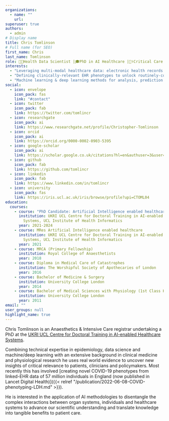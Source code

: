 ```yaml
---
organizations:
  - name: ""
    url:
superuser: true
authors:
  - admin
# Display name
title: Chris Tomlinson
# Full name (for SEO)
first_name: Chris
last_name: Tomlinson
role: 👨‍💻Health Data Scientist |🎓PhD in AI Healthcare |👨‍⚕️Critical Care Doctor
interests:
  - "Leveraging multi-modal healthcare data: electronic health records (EHR), population data, physiological variables, biomarkers, wearables, pan-omics"
  - "Defining clinically-relevant EHR phenotypes to unlock routinely-collected healthcare data for research benefit"
  - "Machine learning & deep learning methods for analysis, prediction and clustering of high-dimensional healthcare data"
social:
  - icon: envelope
    icon_pack: fas
    link: "#contact"
  - icon: twitter
    icon_pack: fab
    link: https://twitter.com/tomlincr
  - icon: researchgate
    icon_pack: ai
    link: https://www.researchgate.net/profile/Christopher-Tomlinson
  - icon: orcid
    icon_pack: ai
    link: https://orcid.org/0000-0002-0903-5395
  - icon: google-scholar
    icon_pack: ai
    link: https://scholar.google.co.uk/citations?hl=en&authuser=3&user=NcKe1aEAAAAJ
  - icon: github
    icon_pack: fab
    link: https://github.com/tomlincr
  - icon: linkedin
    icon_pack: fab
    link: https://www.linkedin.com/in/tomlincr
  - icon: university
    icon_pack: fas
    link: https://iris.ucl.ac.uk/iris/browse/profile?upi=CTOML04
education:
  courses:
    - course: "PhD Candidate: Artificial Intelligence enabled healthcare"
      institution: UKRI UCL Centre for Doctoral Training in AI-enabled Healthcare
        Systems, UCL Institute of Health Informatics
      year: 2021-2024
    - course: MRes Artificial Intelligence enabled healthcare
      institution: UKRI UCL Centre for Doctoral Training in AI-enabled Healthcare
        Systems, UCL Institute of Health Informatics
      year: 2021
    - course: MRCA (Primary Fellowship)
      institution: Royal College of Anaesthetists
      year: 2018
    - course: Diploma in Medical Care of Catastrophes
      institution: The Worshipful Society of Apothecaries of London
      year: 2016
    - course: Bachelor of Medicine & Surgery
      institution: University College London
      year: 2014
    - course: Bachelor of Medical Sciences with Physiology (1st Class Hons)
      institution: University College London
      year: 2011
email: ""
user_groups: null
highlight_name: true
---
```


Chris Tomlinson is an Anaesthetics & Intensive Care registrar undertaking a PhD at the [UKRI UCL Centre for Doctoral Training in AI-enabled Healthcare Systems](https://www.ucl.ac.uk/aihealth-cdt/).

Combining technical expertise in epidemiology, data science and machine/deep learning with an extensive background in clinical medicine and physiological research he uses real world evidence to uncover new insights of critical relevance to patients, clinicians and policymakers. Most recently this has involved [creating novel COVID-19 phenotypes from linked-EHR data of 57 million individuals in England (now published in Lancet Digital Health)]({{< relref "/publication/2022-06-08-COVID-phenotyping-LDH.md" >}}).

He is interested in the application of AI methodologies to disentangle the complex interactions between organ systems, individuals and healthcare systems to advance our scientific understanding and translate knowledge into tangible benefits to patient care.
